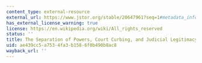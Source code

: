 ```yaml
---
content_type: external-resource
external_url: https://www.jstor.org/stable/20647961?seq=1#metadata_info_tab_contents
has_external_license_warning: true
license: https://en.wikipedia.org/wiki/All_rights_reserved
status: ''
title: The Separation of Powers, Court Curbing, and Judicial Legitimacy
uid: ae439cc5-a753-4fa3-b158-6f0b490b8ac8
wayback_url: ''
---
```

